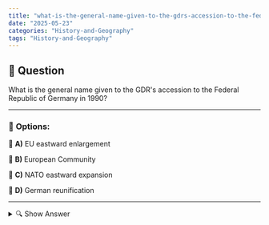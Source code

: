 ```yaml
---
title: "what-is-the-general-name-given-to-the-gdrs-accession-to-the-federal-republic-of-germany-in-1990"
date: "2025-05-23"
categories: "History-and-Geography"
tags: "History-and-Geography"
---
```


## 📌 **Question**

What is the general name given to the GDR's accession to the Federal Republic of Germany in 1990?



---

### 📝 **Options:**

🔘 **A)** EU eastward enlargement

🔘 **B)** European Community

🔘 **C)** NATO eastward expansion

🔘 **D)** German reunification

---

<details>
  <summary>🔍 Show Answer</summary>

  <p>
💡  <b>Correct Answer:</b>  d
  </p>
  <p>
    📖<b>Explanation:</b>
    
  </p>
</details>
